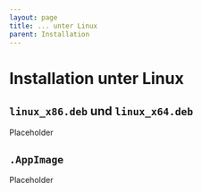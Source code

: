 ```yaml
---
layout: page
title: ... unter Linux
parent: Installation
---
```


# Installation unter Linux

## `linux_x86.deb` und `linux_x64.deb`

Placeholder

## `.AppImage`

Placeholder
